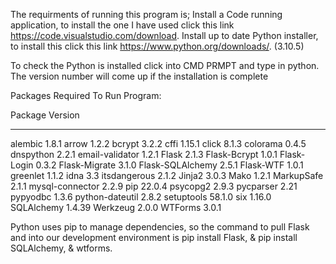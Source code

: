 The requirments of running this program is; Install a Code running application, to install the one I have used click this link https://code.visualstudio.com/download. Install up to date Python installer, to install this click this link https://www.python.org/downloads/. (3.10.5)

To check the Python is installed click into CMD PRMPT and type in python. The version number will come up if the installation is complete

Packages Required To Run Program:

Package          Version
---------------- -------
alembic          1.8.1
arrow            1.2.2
bcrypt           3.2.2
cffi             1.15.1
click            8.1.3
colorama         0.4.5
dnspython        2.2.1
email-validator  1.2.1
Flask            2.1.3
Flask-Bcrypt     1.0.1
Flask-Login      0.3.2
Flask-Migrate    3.1.0
Flask-SQLAlchemy 2.5.1
Flask-WTF        1.0.1
greenlet         1.1.2
idna             3.3
itsdangerous     2.1.2
Jinja2           3.0.3
Mako             1.2.1
MarkupSafe       2.1.1
mysql-connector  2.2.9
pip              22.0.4
psycopg2         2.9.3
pycparser        2.21
pypyodbc         1.3.6
python-dateutil  2.8.2
setuptools       58.1.0
six              1.16.0
SQLAlchemy       1.4.39
Werkzeug         2.0.0
WTForms          3.0.1

Python uses pip to manage dependencies, so the command to pull Flask and into our development environment is pip install Flask, & pip install SQLAlchemy, & wtforms.
 

